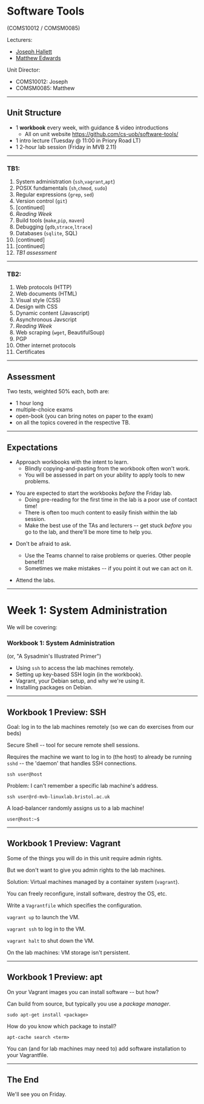 # Software Tools
(COMS10012 / COMSM0085)

Lecturers: 
 - [Joseph Hallett](mailto:joseph.hallett@bristol.ac.uk)
 - [Matthew Edwards](mailto:matthew.john.edwards@bristol.ac.uk)

Unit Director:
 - COMS10012: Joseph
 - COMSM0085: Matthew

---
## Unit Structure

- 1 **workbook** every week, with guidance & video introductions
    + All on unit website <https://github.com/cs-uob/software-tools/>
- 1 intro lecture   (Tuesday @ 11:00 in Priory Road LT)
- 1 2-hour lab session (Friday in MVB 2.11)

---
### TB1:
 1. System administration (`ssh`,`vagrant`,`apt`)
 2. POSIX fundamentals (`sh`,`chmod`, `sudo`) 
 3. Regular expressions (`grep`, `sed`)
 4. Version control (`git`) 
 5. [continued]
 6. _Reading Week_
 7. Build tools (`make`,`pip`, `maven`)
 8. Debugging (`gdb`,`strace`,`ltrace`)
 9. Databases (`sqlite`, SQL) 
 10. [continued]
 11. [continued]
 12. _TB1 assessment_

---

### TB2:
 1. Web protocols (HTTP)
 2. Web documents (HTML)
 3. Visual style (CSS)
 4. Design with CSS 
 5. Dynamic content (Javascript) 
 6. Asynchronous Javscript
 7. _Reading Week_
 8. Web scraping (`wget`, BeautifulSoup)
 9. PGP
10. Other internet protocols
11. Certificates


---

## Assessment

Two tests, weighted 50% each, both are:

 - 1 hour long
 - multiple-choice exams 
 - open-book (you can bring notes on paper to the exam)
 - on all the topics covered in the respective TB.

---

## Expectations

- Approach workbooks with the intent to learn.
  - Blindly copying-and-pasting from the workbook often won't work.
  - You will be assessed in part on your ability to apply tools to new problems.

+ You are expected to start the workbooks _before_ the Friday lab.
  + Doing pre-reading for the first time in the lab is a poor use of contact time!
  + There is often too much content to easily finish within the lab session.
  + Make the best use of the TAs and lecturers -- get stuck _before_ you go to the lab, and there'll be more time to help you.

- Don't be afraid to ask.
  - Use the Teams channel to raise problems or queries. Other people benefit!
  - Sometimes we make mistakes -- if you point it out we can act on it.

- Attend the labs.

---

# Week 1: System Administration 

We will be covering:

### Workbook 1: System Administration
(or, "A Sysadmin's Illustrated Primer")
- Using `ssh` to access the lab machines remotely.
- Setting up key-based SSH login (in the workbook).
- Vagrant, your Debian setup, and why we're using it.
- Installing packages on Debian.

---

## Workbook 1 Preview: SSH

Goal: log in to the lab machines remotely (so we can do exercises from our beds)

Secure Shell -- tool for secure remote shell sessions. 

Requires the machine we want to log in to (the host) to already be running `sshd` -- the 'daemon' that handles
SSH connections.

`ssh user@host`

Problem: I can't remember a specific lab machine's address.

`ssh user@rd-mvb-linuxlab.bristol.ac.uk`

A load-balancer randomly assigns us to a lab machine!

`user@host:~$`

---

## Workbook 1 Preview: Vagrant

Some of the things you will do in this unit require admin rights.

But we don't want to give you admin rights to the lab machines.

Solution: Virtual machines managed by a container system (`vagrant`).

You can freely reconfigure, install software, destroy the OS, etc.

Write a `Vagrantfile` which specifies the configuration.

`vagrant up` to launch the VM.

`vagrant ssh` to log in to the VM.

`vagrant halt` to shut down the VM.

On the lab machines: VM storage isn't persistent.

---

## Workbook 1 Preview: apt

On your Vagrant images you can install software -- but how?

Can build from source, but typically you use a _package manager_. 

`sudo apt-get install <package>`

How do you know which package to install?

`apt-cache search <term>`

You can (and for lab machines may need to) add software installation to your Vagrantfile.

---
## The End

We'll see you on Friday.
